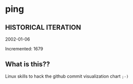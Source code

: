 # ping

## HISTORICAL ITERATION
2002-01-06

Incremented: 1679

## What is this?? 
Linux skills to hack the github commit visualization chart `;-)`

